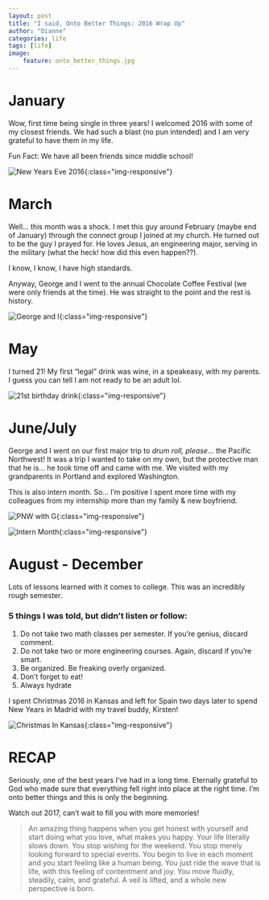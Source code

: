 ```yaml
---
layout: post
title: "I said, Onto Better Things: 2016 Wrap Up"
author: "Dianne"
categories: life
tags: [life]
image:
    feature: onto_better_things.jpg 
---
```


# January

Wow, first time being single in three years! I welcomed 2016 with some of my closest friends. We had such a blast (no pun intended) and I am very grateful to have them in my life.

Fun Fact: We have all been friends since middle school!

![New Years Eve 2016](/assets/img/new_years_eve_2016.jpg){:class="img-responsive"}

# March

Well... this month was a shock. I met this guy around February (maybe end of January) through the connect group I joined at my church. He turned out to be the guy I prayed for. He loves Jesus, an engineering major, serving in the military (what the heck! how did this even happen??).

I know, I know, I have high standards.

Anyway, George and I went to the annual Chocolate Coffee Festival (we were only friends at the time). He was straight to the point and the rest is history.

![George and I](/assets/img/george_and_i.jpg){:class="img-responsive"}

# May

I turned 21! My first &#8220;legal&#8221; drink was wine, in a speakeasy, with my parents. I guess you can tell I am not ready to be an adult lol.

![21st birthday drink](/assets/img/twenty_one_drink.jpg){:class="img-responsive"}

# June/July

George and I went on our first major trip to *drum roll, please*...
the Pacific Northwest! It was a trip I wanted to take on my own, but the protective man that he is… he took time off and came with me. We visited with my grandparents in Portland and explored Washington.

This is also intern month. So… I’m positive I spent more time with my colleagues from my internship more than my family & new boyfriend.

![PNW with G](/assets/img/trip_with_g.jpg){:class="img-responsive"}

![Intern Month](/assets/img/intern_month.jpg){:class="img-responsive"}

# August - December

Lots of lessons learned with it comes to college. This was an incredibly rough semester.

### 5 things I was told, but didn’t listen or follow:

1. Do not take two math classes per semester. If you’re genius, discard comment.
2. Do not take two or more engineering courses. Again, discard if you’re smart.
3. Be organized. Be freaking overly organized.
4. Don’t forget to eat!
5. Always hydrate

I spent Christmas 2016 in Kansas and left for Spain two days later to spend New Years in Madrid with my travel buddy, Kirsten!

![Christmas In Kansas](/assets/img/kansas_family_photo.jpg){:class="img-responsive"}

# RECAP

Seriously, one of the best years I’ve had in a long time. Eternally grateful to God who made sure that everything fell right into place at the right time. I’m onto better things and this is only the beginning.

Watch out 2017, can’t wait to fill you with more memories!

> An amazing thing happens when you get honest with yourself and start doing what you love, what makes you happy. Your life literally slows down. You stop wishing for the weekend. You stop merely looking forward to special events. You begin to live in each moment and you start feeling like a human being. You just ride the wave that is life, with this feeling of contentment and joy. You move fluidly, steadily, calm, and grateful. A veil is lifted, and a whole new perspective is born.
